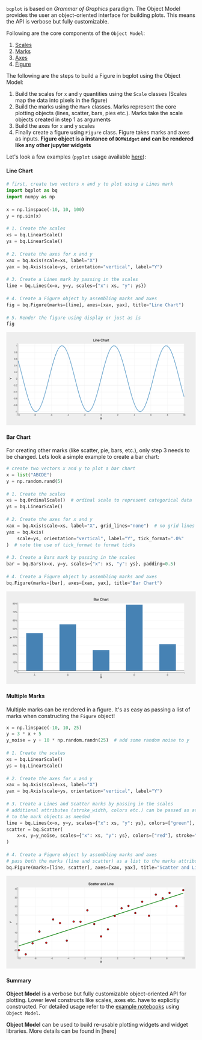 `bqplot` is based on _Grammar of Graphics_ paradigm. The Object Model provides the user an object-oriented interface for building plots. This means the API is verbose but fully customizable.

Following are the core components of the `Object Model`:

1. [Scales](../api/scales.md)
2. [Marks](../api/marks.md)
3. [Axes](../api/axes.md)
4. [Figure](../api/figure.md)


The following are the steps to build a Figure in bqplot using the Object Model:

1. Build the scales for `x` and `y` quantities using the `Scale` classes (Scales map the data into pixels in the figure)
2. Build the marks using the `Mark` classes. Marks represent the core plotting objects (lines, scatter, bars, pies etc.). Marks take the scale objects created in step 1 as arguments
3. Build the axes for `x` and `y` scales
4. Finally create a figure using `Figure` class. Figure takes marks and axes as inputs.
__Figure object is a instance of `DOMWidget` and can be rendered like any other jupyter widgets__

Let's look a few examples (`pyplot` usage available [here](pyplot.md)):

#### Line Chart
```py
# first, create two vectors x and y to plot using a Lines mark
import bqplot as bq
import numpy as np

x = np.linspace(-10, 10, 100)
y = np.sin(x)

# 1. Create the scales
xs = bq.LinearScale()
ys = bq.LinearScale()

# 2. Create the axes for x and y
xax = bq.Axis(scale=xs, label="X")
yax = bq.Axis(scale=ys, orientation="vertical", label="Y")

# 3. Create a Lines mark by passing in the scales
line = bq.Lines(x=x, y=y, scales={"x": xs, "y": ys})

# 4. Create a Figure object by assembling marks and axes
fig = bq.Figure(marks=[line], axes=[xax, yax], title="Line Chart")

# 5. Render the figure using display or just as is
fig
```
![plot](../assets/images/pyplot-image1.png)

#### Bar Chart
For creating other marks (like scatter, pie, bars, etc.), only step 3 needs to be changed. Lets look a simple example to create a bar chart:
```py hl_lines="6 16"
# create two vectors x and y to plot a bar chart
x = list("ABCDE")
y = np.random.rand(5)

# 1. Create the scales
xs = bq.OrdinalScale()  # ordinal scale to represent categorical data
ys = bq.LinearScale()

# 2. Create the axes for x and y
xax = bq.Axis(scale=xs, label="X", grid_lines="none")  # no grid lines needed for x
yax = bq.Axis(
    scale=ys, orientation="vertical", label="Y", tick_format=".0%"
)  # note the use of tick_format to format ticks

# 3. Create a Bars mark by passing in the scales
bar = bq.Bars(x=x, y=y, scales={"x": xs, "y": ys}, padding=0.5)

# 4. Create a Figure object by assembling marks and axes
bq.Figure(marks=[bar], axes=[xax, yax], title="Bar Chart")
```
![plot](../assets/images/pyplot-image2.png)

#### Multiple Marks
Multiple marks can be rendered in a figure. It's as easy as passing a list of marks when constructing the `Figure` object!
```py hl_lines="23"
x = np.linspace(-10, 10, 25)
y = 3 * x + 5
y_noise = y + 10 * np.random.randn(25)  # add some random noise to y

# 1. Create the scales
xs = bq.LinearScale()
ys = bq.LinearScale()

# 2. Create the axes for x and y
xax = bq.Axis(scale=xs, label="X")
yax = bq.Axis(scale=ys, orientation="vertical", label="Y")

# 3. Create a Lines and Scatter marks by passing in the scales
# additional attributes (stroke_width, colors etc.) can be passed as attributes
# to the mark objects as needed
line = bq.Lines(x=x, y=y, scales={"x": xs, "y": ys}, colors=["green"], stroke_width=3)
scatter = bq.Scatter(
    x=x, y=y_noise, scales={"x": xs, "y": ys}, colors=["red"], stroke="black"
)

# 4. Create a Figure object by assembling marks and axes
# pass both the marks (line and scatter) as a list to the marks attribute
bq.Figure(marks=[line, scatter], axes=[xax, yax], title="Scatter and Line")
```
![plot](../assets/images/pyplot-image3.png)

#### Summary

__Object Model__ is a verbose but fully customizable object-oriented API for plotting. Lower level constructs like scales, axes etc. have to explicitly constructed.
For detailed usage refer to the [example notebooks](https://github.com/bqplot/bqplot/tree/master/examples/Marks/Object%20Model) using `Object Model`.

__Object Model__ can be used to build re-usable plotting widgets and widget libraries. More details can be found in [here]
